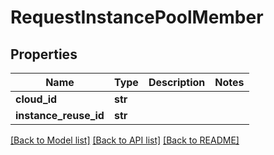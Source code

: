 # RequestInstancePoolMember

## Properties
Name | Type | Description | Notes
------------ | ------------- | ------------- | -------------
**cloud_id** | **str** |  | 
**instance_reuse_id** | **str** |  | 

[[Back to Model list]](../README.md#documentation-for-models) [[Back to API list]](../README.md#documentation-for-api-endpoints) [[Back to README]](../README.md)


